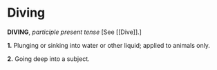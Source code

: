 # Diving

**DIVING**, _participle present tense_ \[See [[Dive]].\]

**1.** Plunging or sinking into water or other liquid; applied to animals only.

**2.** Going deep into a subject.